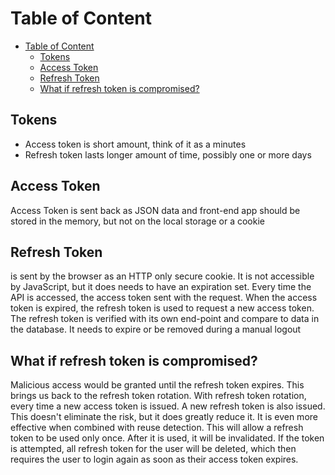 # Table of Content

- [Table of Content](#table-of-content)
  - [Tokens](#tokens)
  - [Access Token](#access-token)
  - [Refresh Token](#refresh-token)
  - [What if refresh token is compromised?](#what-if-refresh-token-is-compromised)

## Tokens

- Access token is short amount, think of it as a minutes
- Refresh token lasts longer amount of time, possibly one or more days

## Access Token

Access Token is sent back as JSON data and front-end app should be stored in the memory, but not on the local storage or a cookie

## Refresh Token

is sent by the browser as an HTTP only secure cookie. It is not accessible by JavaScript, but it does needs to have an expiration set. Every time the API is accessed, the access token sent with the request. When the access token is expired, the refresh token is used to request a new access token. The refresh token is verified with its own end-point and compare to data in the database. It needs to expire or be removed during a manual logout

## What if refresh token is compromised?

Malicious access would be granted until the refresh token expires. This brings us back to the refresh token rotation. With refresh token rotation, every time a new access token is issued. A new refresh token
is also issued. This doesn't eliminate the risk, but it does greatly reduce it. It is even more effective
when combined with reuse detection. This will allow a refresh token to be used only once. After it is used, it will be invalidated. If the token is attempted, all refresh token for the user will be deleted, which then requires the user to login again as soon as their access token expires.
